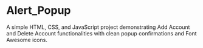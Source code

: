 # Alert_Popup
A simple HTML, CSS, and JavaScript project demonstrating Add Account and Delete Account functionalities with clean popup confirmations and Font Awesome icons.
